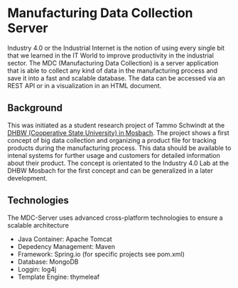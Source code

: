 # Manufacturing Data Collection Server

Industry 4.0 or the Industrial Internet is the notion of using every single bit that we learned in the IT World to improve productivity in the industrial sector. The MDC (Manufacturing Data Collection) is a server application that is able to collect any kind of data in the manufacturing process and save it into a fast and scalable database. The data can be accessed via an REST API or in a visualization in an HTML document.

## Background
This was initiated as a student research project of Tammo Schwindt at the [DHBW (Cooperative State University) in Mosbach](http://dhbw-mosbach.de). The project shows a first concept of big data collection and organizing a product file for tracking products during the manufacturing process. This data should be available to intenal systems for further usage and customers for detailed information about their product. The concept is orientated to the Industry 4.0 Lab at the DHBW Mosbach for the first concept and can be generalized in a later development.

## Technologies
The MDC-Server uses advanced cross-platform technologies to ensure a scalable architecture
* Java Container: Apache Tomcat
* Depedency Management: Maven
* Framework: Spring.io (for specific projects see pom.xml)
* Database: MongoDB
* Loggin: log4j
* Template Engine: thymeleaf
